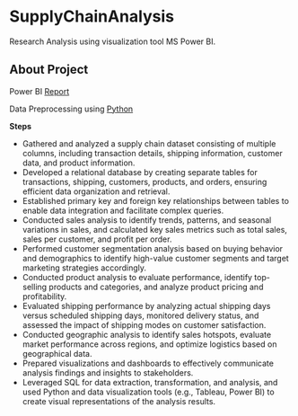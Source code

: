 # SupplyChainAnalysis
Research Analysis using visualization tool MS Power BI.

## About Project
Power BI [Report](https://app.powerbi.com/view?r=eyJrIjoiODNmNTFkOTItYWU4Ny00YTdjLWE5MWItMGFiNTNjMDNiN2FhIiwidCI6ImRmODY3OWNkLWE4MGUtNDVkOC05OWFjLWM4M2VkN2ZmOTVhMCJ9&pageName=ReportSectionee3b2b52e601f38b35ab)

Data Preprocessing using [Python](https://github.com/SSonwane26/SupplyChainAnalysis/blob/main/Supply_chain.ipynb)

**Steps**

- Gathered and analyzed a supply chain dataset consisting of multiple columns, including transaction details, shipping information, customer data, and product information.
- Developed a relational database by creating separate tables for transactions, shipping, customers, products, and orders, ensuring efficient data organization and retrieval.
- Established primary key and foreign key relationships between tables to enable data integration and facilitate complex queries.
- Conducted sales analysis to identify trends, patterns, and seasonal variations in sales, and calculated key sales metrics such as total sales, sales per customer, and profit per order.
- Performed customer segmentation analysis based on buying behavior and demographics to identify high-value customer segments and target marketing strategies accordingly.
- Conducted product analysis to evaluate performance, identify top-selling products and categories, and analyze product pricing and profitability.
- Evaluated shipping performance by analyzing actual shipping days versus scheduled shipping days, monitored delivery status, and assessed the impact of shipping modes on customer satisfaction.
- Conducted geographic analysis to identify sales hotspots, evaluate market performance across regions, and optimize logistics based on geographical data.
- Prepared visualizations and dashboards to effectively communicate analysis findings and insights to stakeholders.
- Leveraged SQL for data extraction, transformation, and analysis, and used Python and data visualization tools (e.g., Tableau, Power BI) to create visual representations of the analysis results.
